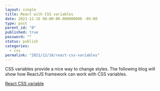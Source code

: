```yaml
---
layout: single
title: React with CSS variables
date: 2021-12-16 08:00:00.000000000 -05:00
type: post
parent_id: "0"
published: true
password: ""
status: publish
categories:
  - css
permalink: "2021/12/16/react-css-variables"
---
```


CSS variables provide a nice way to change styles. The following blog will show how ReactJS framework can work with CSS variables.

[React CSS variable](https://www.joshwcomeau.com/css/css-variables-for-react-devs/)
